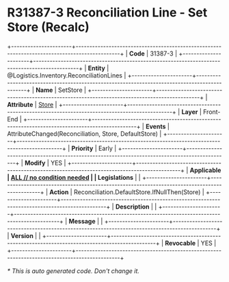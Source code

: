 ﻿---
erp.type: front-end-business-rule
erp.entity: Logistics.Inventory.ReconciliationLines
---

# R31387-3 Reconciliation Line - Set Store (Recalc)
+----------------------+----------------------------------------------------------------------------------------------+
| **Code**             | 31387-3                                                                                      |
+----------------------+----------------------------------------------------------------------------------------------+
| **Entity**           | @Logistics.Inventory.ReconciliationLines                                                     |
+----------------------+----------------------------------------------------------------------------------------------+
| **Name**             | SetStore                                                                                     |
+----------------------+----------------------------------------------------------------------------------------------+
| **Attribute**        | [Store](../entities/Logistics.Inventory.ReconciliationLines.md#store)                        |
+----------------------+----------------------------------------------------------------------------------------------+
| **Layer**            | Front-End                                                                                    |
+----------------------+----------------------------------------------------------------------------------------------+
| **Events**           | AttributeChanged(Reconciliation, Store, DefaultStore)                                        |
+----------------------+----------------------------------------------------------------------------------------------+
| **Priority**         | Early                                                                                        |
+----------------------+----------------------------------------------------------------------------------------------+
| **Modify**           | YES                                                                                          |
+----------------------+----------------------------------------------------------------------------------------------+
| **Applicable         | [ALL // no condition needed](xref:applicable-legislations)                                   |
| Legislations**       |                                                                                              |
+----------------------+----------------------------------------------------------------------------------------------+
| **Action**           | Reconciliation.DefaultStore.IfNullThen(Store)                                                |
+----------------------+----------------------------------------------------------------------------------------------+
| **Description**      |                                                                                              |
+----------------------+----------------------------------------------------------------------------------------------+
| **Message**          |                                                                                              |
+----------------------+----------------------------------------------------------------------------------------------+
| **Version**          |                                                                                              |
+----------------------+----------------------------------------------------------------------------------------------+
| **Revocable**        | YES                                                                                          |
+----------------------+----------------------------------------------------------------------------------------------+

*\* This is auto generated code. Don't change it.*
